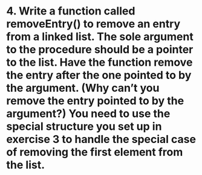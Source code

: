 # 4. Write a function called removeEntry() to remove an entry from a linked list. The sole argument to the procedure should be a pointer to the list. Have the function remove the entry after the one pointed to by the argument. (Why can’t you remove the entry pointed to by the argument?) You need to use the special structure you set up in exercise 3 to handle the special case of removing the first element from the list.